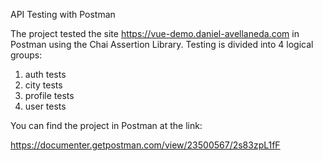 API Testing with Postman

The project tested the site https://vue-demo.daniel-avellaneda.com in Postman using the Chai Assertion Library. Testing is divided into 4 logical groups:
1. auth tests
2. city tests
3. profile tests
4. user tests

You can find the project in Postman at the link:

https://documenter.getpostman.com/view/23500567/2s83zpL1fF
